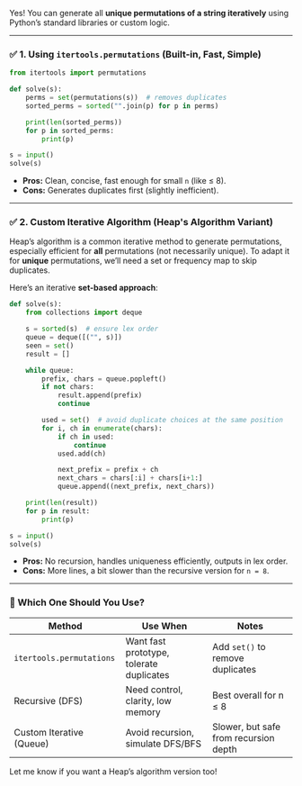 Yes! You can generate all **unique permutations of a string iteratively** using Python’s standard libraries or custom logic.

---

### ✅ 1. **Using `itertools.permutations` (Built-in, Fast, Simple)**

```python
from itertools import permutations

def solve(s):
    perms = set(permutations(s))  # removes duplicates
    sorted_perms = sorted("".join(p) for p in perms)

    print(len(sorted_perms))
    for p in sorted_perms:
        print(p)

s = input()
solve(s)
```

* **Pros:** Clean, concise, fast enough for small `n` (like ≤ 8).
* **Cons:** Generates duplicates first (slightly inefficient).

---

### ✅ 2. **Custom Iterative Algorithm (Heap's Algorithm Variant)**

Heap’s algorithm is a common iterative method to generate permutations, especially efficient for **all** permutations (not necessarily unique). To adapt it for **unique** permutations, we’ll need a set or frequency map to skip duplicates.

Here’s an iterative **set-based approach**:

```python
def solve(s):
    from collections import deque

    s = sorted(s)  # ensure lex order
    queue = deque([("", s)])
    seen = set()
    result = []

    while queue:
        prefix, chars = queue.popleft()
        if not chars:
            result.append(prefix)
            continue

        used = set()  # avoid duplicate choices at the same position
        for i, ch in enumerate(chars):
            if ch in used:
                continue
            used.add(ch)

            next_prefix = prefix + ch
            next_chars = chars[:i] + chars[i+1:]
            queue.append((next_prefix, next_chars))

    print(len(result))
    for p in result:
        print(p)

s = input()
solve(s)
```

* **Pros:** No recursion, handles uniqueness efficiently, outputs in lex order.
* **Cons:** More lines, a bit slower than the recursive version for `n = 8`.

---

### 🧠 Which One Should You Use?

| Method                   | Use When                                 | Notes                                 |
| ------------------------ | ---------------------------------------- | ------------------------------------- |
| `itertools.permutations` | Want fast prototype, tolerate duplicates | Add `set()` to remove duplicates      |
| Recursive (DFS)          | Need control, clarity, low memory        | Best overall for n ≤ 8                |
| Custom Iterative (Queue) | Avoid recursion, simulate DFS/BFS        | Slower, but safe from recursion depth |

Let me know if you want a Heap’s algorithm version too!

